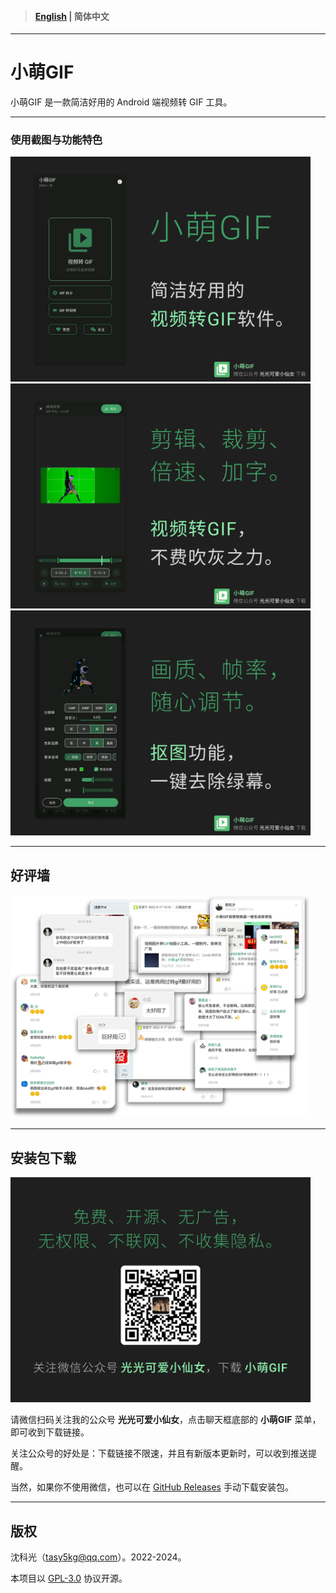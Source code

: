 > #### [English](/README.md) | 简体中文

---

# 小萌GIF

小萌GIF 是一款简洁好用的 Android 端视频转 GIF 工具。

---

### 使用截图与功能特色

<img src="img1.webp" width="480"/>
<img src="img2.webp" width="480"/>
<img src="img3.webp" width="480"/>

---

## 好评墙

<img src="img11.webp" width="480"/>

---

## 安装包下载

<img src="img4.webp" width="480"/>

请微信扫码关注我的公众号 **光光可爱小仙女**，点击聊天框底部的 **小萌GIF** 菜单，即可收到下载链接。

关注公众号的好处是：下载链接不限速，并且有新版本更新时，可以收到推送提醒。

当然，如果你不使用微信，也可以在 [GitHub Releases](https://github.com/tasy5kg/CuteGIF/releases) 手动下载安装包。

---

## 版权

沈科光（[tasy5kg@qq.com](mailto:tasy5kg@qq.com)）。2022-2024。

本项目以 [GPL-3.0](/COPYING) 协议开源。